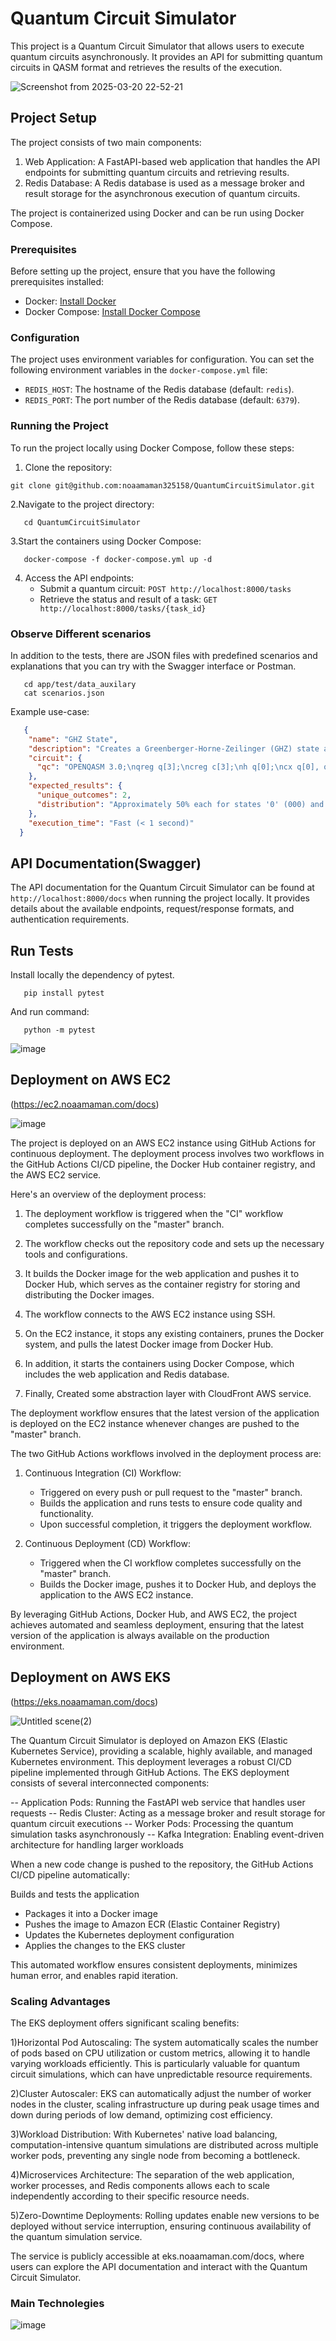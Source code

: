 # Quantum Circuit Simulator

This project is a Quantum Circuit Simulator that allows users to execute quantum circuits asynchronously. It provides an API for submitting quantum circuits in QASM format and retrieves the results of the execution.

![Screenshot from 2025-03-20 22-52-21](https://github.com/user-attachments/assets/619849ed-4935-457f-af26-dde715c9273a)


## Project Setup

The project consists of two main components:
1. Web Application: A FastAPI-based web application that handles the API endpoints for submitting quantum circuits and retrieving results.
2. Redis Database: A Redis database is used as a message broker and result storage for the asynchronous execution of quantum circuits.

The project is containerized using Docker and can be run using Docker Compose.

### Prerequisites

Before setting up the project, ensure that you have the following prerequisites installed:
- Docker: [Install Docker](https://docs.docker.com/get-docker/)
- Docker Compose: [Install Docker Compose](https://docs.docker.com/compose/install/)

### Configuration

The project uses environment variables for configuration. You can set the following environment variables in the `docker-compose.yml` file:
- `REDIS_HOST`: The hostname of the Redis database (default: `redis`).
- `REDIS_PORT`: The port number of the Redis database (default: `6379`).

### Running the Project

To run the project locally using Docker Compose, follow these steps:

1. Clone the repository:
  ```shell
  git clone git@github.com:noaamaman325158/QuantumCircuitSimulator.git
```
2.Navigate to the project directory:
```shell
   cd QuantumCircuitSimulator
```
3.Start the containers using Docker Compose:
```shell
   docker-compose -f docker-compose.yml up -d
```
4. Access the API endpoints:
   - Submit a quantum circuit: `POST http://localhost:8000/tasks`
   - Retrieve the status and result of a task: `GET http://localhost:8000/tasks/{task_id}`
### Observe Different scenarios
In addition to the tests, there are JSON files with predefined scenarios and explanations that you can try with the Swagger interface or Postman.
```shell
   cd app/test/data_auxilary
   cat scenarios.json
```
Example use-case:
```json
   {
    "name": "GHZ State",
    "description": "Creates a Greenberger-Horne-Zeilinger (GHZ) state among three qubits. Expected outcome: Equal probability of measuring '000' and '111' (binary 0 and 7 in decimal).",
    "circuit": {
      "qc": "OPENQASM 3.0;\nqreg q[3];\ncreg c[3];\nh q[0];\ncx q[0], q[1];\ncx q[1], q[2];\nmeasure q -> c;"
    },
    "expected_results": {
      "unique_outcomes": 2,
      "distribution": "Approximately 50% each for states '0' (000) and '7' (111)"
    },
    "execution_time": "Fast (< 1 second)"
  }
```
## API Documentation(Swagger)
The API documentation for the Quantum Circuit Simulator can be found at `http://localhost:8000/docs` when running the project locally.
It provides details about the available endpoints, request/response formats, and authentication requirements.
## Run Tests
Install locally the dependency of pytest.
```shell
   pip install pytest
```
And run command:
```shell
   python -m pytest
```

![image](https://github.com/user-attachments/assets/f052f946-b65f-4f8f-879d-8c38ae80d784)

## Deployment on AWS EC2

(https://ec2.noaamaman.com/docs)

![image](https://github.com/user-attachments/assets/753354a7-b19a-47bf-9aa8-69f436329885)


The project is deployed on an AWS EC2 instance using GitHub Actions for continuous deployment. The deployment process involves two workflows in the GitHub Actions CI/CD pipeline, the Docker Hub container registry, and the AWS EC2 service.

Here's an overview of the deployment process:

1. The deployment workflow is triggered when the "CI" workflow completes successfully on the "master" branch.

2. The workflow checks out the repository code and sets up the necessary tools and configurations.

3. It builds the Docker image for the web application and pushes it to Docker Hub, which serves as the container registry for storing and distributing the Docker images.

4. The workflow connects to the AWS EC2 instance using SSH.

5. On the EC2 instance, it stops any existing containers, prunes the Docker system, and pulls the latest Docker image from Docker Hub.

6. In addition, it starts the containers using Docker Compose, which includes the web application and Redis database.
   
7. Finally, Created some abstraction layer with CloudFront AWS service.

The deployment workflow ensures that the latest version of the application is deployed on the EC2 instance whenever changes are pushed to the "master" branch.

The two GitHub Actions workflows involved in the deployment process are:

1. Continuous Integration (CI) Workflow:
   - Triggered on every push or pull request to the "master" branch.
   - Builds the application and runs tests to ensure code quality and functionality.
   - Upon successful completion, it triggers the deployment workflow.

2. Continuous Deployment (CD) Workflow:
   - Triggered when the CI workflow completes successfully on the "master" branch.
   - Builds the Docker image, pushes it to Docker Hub, and deploys the application to the AWS EC2 instance.

By leveraging GitHub Actions, Docker Hub, and AWS EC2, the project achieves automated and seamless deployment, ensuring that the latest version of the application is always available on the production environment.

## Deployment on AWS EKS

(https://eks.noaamaman.com/docs)

![Untitled scene(2)](https://github.com/user-attachments/assets/d5d3571b-c590-4a28-b601-c06c8152af32)

The Quantum Circuit Simulator is deployed on Amazon EKS (Elastic Kubernetes Service), providing a scalable, highly available, and managed Kubernetes environment. This deployment leverages a robust CI/CD pipeline implemented through GitHub Actions.
The EKS deployment consists of several interconnected components:

-- Application Pods: Running the FastAPI web service that handles user requests
-- Redis Cluster: Acting as a message broker and result storage for quantum circuit executions
-- Worker Pods: Processing the quantum simulation tasks asynchronously
-- Kafka Integration: Enabling event-driven architecture for handling larger workloads

When a new code change is pushed to the repository, the GitHub Actions CI/CD pipeline automatically:

Builds and tests the application
- Packages it into a Docker image
- Pushes the image to Amazon ECR (Elastic Container Registry)
- Updates the Kubernetes deployment configuration
- Applies the changes to the EKS cluster

This automated workflow ensures consistent deployments, minimizes human error, and enables rapid iteration.

### Scaling Advantages
The EKS deployment offers significant scaling benefits:

1)Horizontal Pod Autoscaling: The system automatically scales the number of pods based on CPU utilization or custom metrics, allowing it to handle varying workloads efficiently. This is particularly valuable for quantum circuit simulations, which can have unpredictable resource requirements.

2)Cluster Autoscaler: EKS can automatically adjust the number of worker nodes in the cluster, scaling infrastructure up during peak usage times and down during periods of low demand, optimizing cost efficiency.

3)Workload Distribution: With Kubernetes' native load balancing, computation-intensive quantum simulations are distributed across multiple worker pods, preventing any single node from becoming a bottleneck.

4)Microservices Architecture: The separation of the web application, worker processes, and Redis components allows each to scale independently according to their specific resource needs.

5)Zero-Downtime Deployments: Rolling updates enable new versions to be deployed without service interruption, ensuring continuous availability of the quantum simulation service.

The service is publicly accessible at eks.noaamaman.com/docs, where users can explore the API documentation and interact with the Quantum Circuit Simulator.

### Main Technolegies
![image](https://github.com/user-attachments/assets/50781b47-c182-4fb1-8626-5bdf32848f59)


